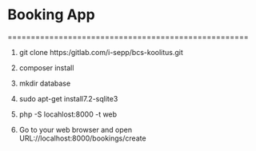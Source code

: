 # Booking App
====================================================

1) git clone https:/gitlab.com/i-sepp/bcs-koolitus.git

2) composer install

3) mkdir database

4) sudo apt-get install7.2-sqlite3

5) php -S locahlost:8000 -t web

6) Go to your web browser and open URL://localhost:8000/bookings/create
